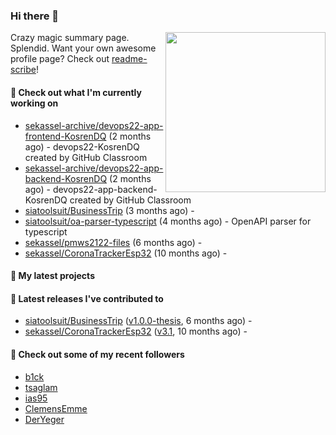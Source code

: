 ### Hi there 👋

<img align="right" src="https://github.com/KosrenDQ.png?size=512" width="256">

Crazy magic summary page. Splendid.
Want your own awesome profile page? Check out [readme-scribe](https://github.com/muesli/readme-scribe)!

#### 👷 Check out what I'm currently working on

- [sekassel-archive/devops22-app-frontend-KosrenDQ](https://github.com/sekassel-archive/devops22-app-frontend-KosrenDQ) (2 months ago) - devops22-KosrenDQ created by GitHub Classroom
- [sekassel-archive/devops22-app-backend-KosrenDQ](https://github.com/sekassel-archive/devops22-app-backend-KosrenDQ) (2 months ago) - devops22-app-backend-KosrenDQ created by GitHub Classroom
- [siatoolsuit/BusinessTrip](https://github.com/siatoolsuit/BusinessTrip) (3 months ago) - 
- [siatoolsuit/oa-parser-typescript](https://github.com/siatoolsuit/oa-parser-typescript) (4 months ago) - OpenAPI parser for typescript
- [sekassel/pmws2122-files](https://github.com/sekassel/pmws2122-files) (6 months ago) - 
- [sekassel/CoronaTrackerEsp32](https://github.com/sekassel/CoronaTrackerEsp32) (10 months ago) - 

#### 🌱 My latest projects


#### 🔭 Latest releases I've contributed to

- [siatoolsuit/BusinessTrip](https://github.com/siatoolsuit/BusinessTrip) ([v1.0.0-thesis](https://github.com/siatoolsuit/BusinessTrip/releases/tag/v1.0.0-thesis), 6 months ago) - 
- [sekassel/CoronaTrackerEsp32](https://github.com/sekassel/CoronaTrackerEsp32) ([v3.1](https://github.com/sekassel/CoronaTrackerEsp32/releases/tag/v3.1), 10 months ago) - 

#### 👯 Check out some of my recent followers

- [b1ck](https://github.com/b1ck)
- [tsaglam](https://github.com/tsaglam)
- [ias95](https://github.com/ias95)
- [ClemensEmme](https://github.com/ClemensEmme)
- [DerYeger](https://github.com/DerYeger)
